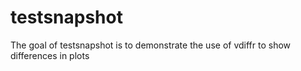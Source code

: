
# testsnapshot

<!-- badges: start -->
<!-- badges: end -->

The goal of testsnapshot is to demonstrate the use of vdiffr to show differences in plots
